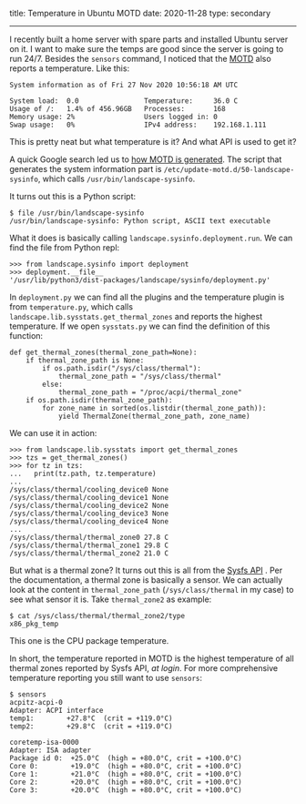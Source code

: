 title: Temperature in Ubuntu MOTD
date: 2020-11-28
type: secondary

---

I recently built a home server with spare parts and installed Ubuntu server on it. I want to make sure the temps are good since the server is going to run 24/7. Besides the `sensors` command, I noticed that the [MOTD](https://en.wikipedia.org/wiki/Motd_(Unix)) also reports a temperature. Like this:

    System information as of Fri 27 Nov 2020 10:56:18 AM UTC
    
    System load:  0.0                Temperature:     36.0 C
    Usage of /:   1.4% of 456.96GB   Processes:       168
    Memory usage: 2%                 Users logged in: 0
    Swap usage:   0%                 IPv4 address:    192.168.1.111

This is pretty neat but what temperature is it? And what API is used to get it?

A quick Google search led us to [how MOTD is generated](https://askubuntu.com/questions/319528/how-to-see-the-details-which-ubuntu-shows-at-the-time-of-login-anytime#comment1635612_939579). The script that generates the system information part is `/etc/update-motd.d/50-landscape-sysinfo`, which calls `/usr/bin/landscape-sysinfo`.

It turns out this is a Python script:

    $ file /usr/bin/landscape-sysinfo
    /usr/bin/landscape-sysinfo: Python script, ASCII text executable

What it does is basically calling `landscape.sysinfo.deployment.run`. We can find the file from Python repl:

    >>> from landscape.sysinfo import deployment
    >>> deployment.__file__
    '/usr/lib/python3/dist-packages/landscape/sysinfo/deployment.py'

In `deployment.py` we can find all the plugins and the temperature plugin is from `temperature.py`, which calls `landscape.lib.sysstats.get_thermal_zones` and reports the highest temperature. If we open `sysstats.py` we can find the definition of this function:

    def get_thermal_zones(thermal_zone_path=None):
        if thermal_zone_path is None:
            if os.path.isdir("/sys/class/thermal"):
                thermal_zone_path = "/sys/class/thermal"
            else:
                thermal_zone_path = "/proc/acpi/thermal_zone"
        if os.path.isdir(thermal_zone_path):
            for zone_name in sorted(os.listdir(thermal_zone_path)):
                yield ThermalZone(thermal_zone_path, zone_name)

We can use it in action:

    >>> from landscape.lib.sysstats import get_thermal_zones
    >>> tzs = get_thermal_zones()
    >>> for tz in tzs:
    ...   print(tz.path, tz.temperature)
    ...
    /sys/class/thermal/cooling_device0 None
    /sys/class/thermal/cooling_device1 None
    /sys/class/thermal/cooling_device2 None
    /sys/class/thermal/cooling_device3 None
    /sys/class/thermal/cooling_device4 None
    ...
    /sys/class/thermal/thermal_zone0 27.8 C
    /sys/class/thermal/thermal_zone1 29.8 C
    /sys/class/thermal/thermal_zone2 21.0 C

But what is a thermal zone? It turns out this is all from the [Sysfs API](https://www.kernel.org/doc/Documentation/thermal/sysfs-api.txt) . Per the documentation, a thermal zone is basically a sensor. We can actually look at the content in `thermal_zone_path` (`/sys/class/thermal` in my case) to see what sensor it is. Take `thermal_zone2` as example:

    $ cat /sys/class/thermal/thermal_zone2/type
    x86_pkg_temp

This one is the CPU package temperature.

In short, the temperature reported in MOTD is the highest temperature of all thermal zones reported by Sysfs API, *at login*. For more comprehensive temperature reporting you still want to use `sensors`:

    $ sensors
    acpitz-acpi-0
    Adapter: ACPI interface
    temp1:        +27.8°C  (crit = +119.0°C)
    temp2:        +29.8°C  (crit = +119.0°C)
    
    coretemp-isa-0000
    Adapter: ISA adapter
    Package id 0:  +25.0°C  (high = +80.0°C, crit = +100.0°C)
    Core 0:        +19.0°C  (high = +80.0°C, crit = +100.0°C)
    Core 1:        +21.0°C  (high = +80.0°C, crit = +100.0°C)
    Core 2:        +20.0°C  (high = +80.0°C, crit = +100.0°C)
    Core 3:        +20.0°C  (high = +80.0°C, crit = +100.0°C)
